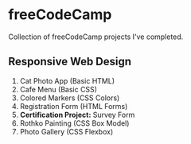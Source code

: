 # freeCodeCamp
Collection of freeCodeCamp projects I've completed.

## Responsive Web Design
1. Cat Photo App (Basic HTML)
2. Cafe Menu (Basic CSS)
3. Colored Markers (CSS Colors)
4. Registration Form (HTML Forms)
5. <b>Certification Project:</b> Survey Form
6. Rothko Painting (CSS Box Model)
7. Photo Gallery (CSS Flexbox)